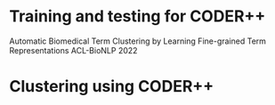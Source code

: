 # Training and testing for CODER++
Automatic Biomedical Term Clustering by Learning Fine-grained Term Representations
ACL-BioNLP 2022
# Clustering using CODER++
